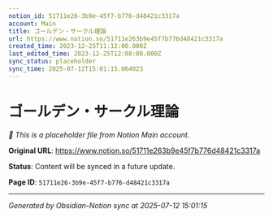 ```yaml
---
notion_id: 51711e26-3b9e-45f7-b776-d48421c3317a
account: Main
title: ゴールデン・サークル理論
url: https://www.notion.so/51711e263b9e45f7b776d48421c3317a
created_time: 2023-12-25T11:12:00.000Z
last_edited_time: 2023-12-25T12:08:00.000Z
sync_status: placeholder
sync_time: 2025-07-12T15:01:15.064023
---
```


# ゴールデン・サークル理論

*🔄 This is a placeholder file from Notion Main account.*

**Original URL**: https://www.notion.so/51711e263b9e45f7b776d48421c3317a

**Status**: Content will be synced in a future update.

**Page ID**: `51711e26-3b9e-45f7-b776-d48421c3317a`

---

*Generated by Obsidian-Notion sync at 2025-07-12 15:01:15*
